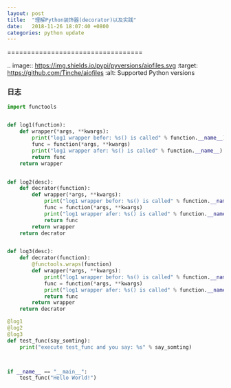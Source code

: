 ```yaml
---
layout: post
title:  "理解Python装饰器(decorator)以及实践"
date:   2018-11-26 18:07:40 +0800
categories: python update
---
```

==================================

.. image:: https://img.shields.io/pypi/pyversions/aiofiles.svg
        :target: https://github.com/Tinche/aiofiles
        :alt: Supported Python versions

### 日志
```python
import functools


def log1(function):
    def wrapper(*args, **kwargs):
        print("log1 wrapper befor: %s() is called" % function.__name__)
        func = function(*args, **kwargs)
        print("log1 wrapper afer: %s() is called" % function.__name__)
        return func
    return wrapper


def log2(desc):
    def decrator(function):
        def wrapper(*args, **kwargs):
            print("log1 wrapper befor: %s() is called" % function.__name__)
            func = function(*args, **kwargs)
            print("log1 wrapper afer: %s() is called" % function.__name__)
            return func
        return wrapper
    return decrator


def log3(desc):
    def decrator(function):
        @functools.wraps(function)
        def wrapper(*args, **kwargs):
            print("log1 wrapper befor: %s() is called" % function.__name__)
            func = function(*args, **kwargs)
            print("log1 wrapper afer: %s() is called" % function.__name__)
            return func
        return wrapper
    return decrator

@log1
@log2
@log3
def test_func(say_somting):
    print("execute test_func and you say: %s" % say_somting)



if __name__ == "__main__":
    test_func("Hello World!")

```